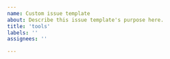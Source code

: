 ```yaml
---
name: Custom issue template
about: Describe this issue template's purpose here.
title: 'tools'
labels: ''
assignees: ''

---
```



